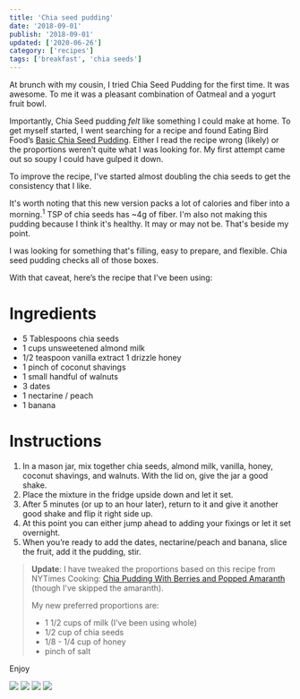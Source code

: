 ```yaml
---
title: 'Chia seed pudding'
date: '2018-09-01'
publish: '2018-09-01'
updated: ['2020-06-26']
category: ['recipes']
tags: ['breakfast', 'chia seeds']
---
```


At brunch with my cousin, I tried Chia Seed Pudding for the first time. It was awesome. To me it was a pleasant combination of Oatmeal and a yogurt fruit bowl.

Importantly, Chia Seed pudding _felt_ like something I could make at home. To get myself started, I went searching for a recipe and found Eating Bird Food’s [Basic Chia Seed Pudding](https://www.eatingbirdfood.com/basic-chia-seed-pudding/). Either I read the recipe wrong (likely) or the proportions weren’t quite what I was looking for. My first attempt came out so soupy I could have gulped it down.

To improve the recipe, I've started almost doubling the chia seeds to get the consistency that I like.

It's worth noting that this new version packs a lot of calories and fiber into a morning.<sup>1</sup> TSP of chia seeds has ~4g of fiber. I'm also not making this pudding because I think it's healthy. It may or may not be. That's beside my point.

I was looking for something that's filling, easy to prepare, and flexible. Chia seed pudding checks all of those boxes.

With that caveat, here’s the recipe that I've been using:

# Ingredients

-   5 Tablespoons chia seeds
-   1 cups unsweetened almond milk
-   1/2 teaspoon vanilla extract 1 drizzle honey
-   1 pinch of coconut shavings
-   1 small handful of walnuts
-   3 dates
-   1 nectarine / peach
-   1 banana

# Instructions

1. In a mason jar, mix together chia seeds, almond milk, vanilla, honey, coconut shavings, and walnuts. With the lid on, give the jar a good shake.
2. Place the mixture in the fridge upside down and let it set.
3. After 5 minutes (or up to an hour later), return to it and give it another good shake and flip it right side up.
4. At this point you can either jump ahead to adding your fixings or let it set overnight.
5. When you’re ready to add the dates, nectarine/peach and banana, slice the fruit, add it the pudding, stir.

> **Update**: I have tweaked the proportions based on this recipe from NYTimes Cooking: [Chia Pudding With Berries and Popped Amaranth](https://cooking.nytimes.com/recipes/1020562-chia-pudding-with-berries-and-popped-amaranth) (though I've skipped the amaranth).
>
> My new preferred proportions are:
>
> -   1 1/2 cups of milk (I've been using whole)
> -   1/2 cup of chia seeds
> -   1/8 - 1/4 cup of honey
> -   pinch of salt

Enjoy

![](https://res.cloudinary.com/scweiss1/image/upload/v1593191467/code-comments/chia-seed-pudding/IMG_1066_xwdfh9.jpg)
![](https://res.cloudinary.com/scweiss1/image/upload/v1593191467/code-comments/chia-seed-pudding/IMG_1067_hylnjq.jpg)
![](https://res.cloudinary.com/scweiss1/image/upload/v1593191467/code-comments/chia-seed-pudding/IMG_1078_er2g1w.jpg)
![](https://res.cloudinary.com/scweiss1/image/upload/v1593191467/code-comments/chia-seed-pudding/IMG_1077_df3wla.jpg)
